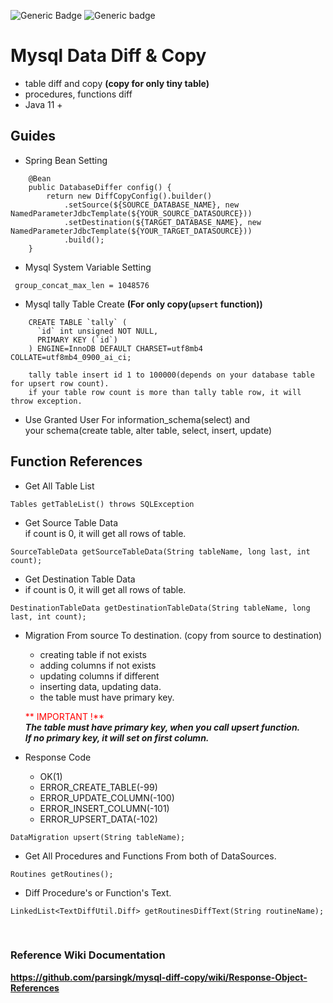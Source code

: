 
![Generic Badge](https://img.shields.io/badge/version-1.0.3-success.svg) 
![Generic badge](https://img.shields.io/badge/license-Apache--2.0-orange)

# Mysql Data Diff & Copy

* table diff and copy **(copy for only tiny table)**
* procedures, functions diff   
* Java 11 +


## Guides


* Spring Bean Setting
``` 
    @Bean
    public DatabaseDiffer config() {    
        return new DiffCopyConfig().builder()
            .setSource(${SOURCE_DATABASE_NAME}, new NamedParameterJdbcTemplate(${YOUR_SOURCE_DATASOURCE}))
            .setDestination(${TARGET_DATABASE_NAME}, new NamedParameterJdbcTemplate(${YOUR_TARGET_DATASOURCE}))
            .build();
    }
``` 
    
    
* Mysql System Variable Setting
```   
 group_concat_max_len = 1048576
```   
 
* Mysql tally Table Create **(For only copy(`upsert` function))**
``` 
    CREATE TABLE `tally` (
      `id` int unsigned NOT NULL,
      PRIMARY KEY (`id`)
    ) ENGINE=InnoDB DEFAULT CHARSET=utf8mb4 COLLATE=utf8mb4_0900_ai_ci;

    tally table insert id 1 to 100000(depends on your database table for upsert row count).
    if your table row count is more than tally table row, it will throw exception.
``` 
* Use Granted User For information_schema(select) and   
your schema(create table, alter table, select, insert, update)


## Function References


* Get All Table List
```   
Tables getTableList() throws SQLException
```

* Get Source Table Data  
if count is 0, it will get all rows of table.
```  
SourceTableData getSourceTableData(String tableName, long last, int count);
```


* Get Destination Table Data   
* if count is 0, it will get all rows of table.
```
DestinationTableData getDestinationTableData(String tableName, long last, int count);
```

- Migration From source To destination. (copy from source to destination)    
  - creating table if not exists    
  - adding columns if not exists   
  - updating columns if different
  - inserting data, updating data.   
  - the table must have primary key.

  <span style="color:red">** IMPORTANT !**</span>   
***The table must have primary key, when you call upsert function.***  
***If no primary key, it will set on first column.***  


- Response Code   
  - OK(1)   
  - ERROR_CREATE_TABLE(-99)  
  - ERROR_UPDATE_COLUMN(-100)  
  - ERROR_INSERT_COLUMN(-101)  
  - ERROR_UPSERT_DATA(-102)    
```
DataMigration upsert(String tableName);
```

* Get All Procedures and Functions From both of DataSources.
```
Routines getRoutines();
```    

* Diff Procedure's or Function's Text.
```
LinkedList<TextDiffUtil.Diff> getRoutinesDiffText(String routineName);
```
<br>

### Reference Wiki Documentation
**https://github.com/parsingk/mysql-diff-copy/wiki/Response-Object-References**

<br>
<br>

